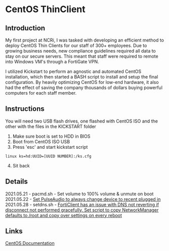 # CentOS ThinClient

## Introduction

My first project at NCRi, I was tasked with developing an efficient method to deploy CentOS Thin Clients for our staff of 300+ employees. Due to growing business needs, new compliance guidelines required all data to stay on our secure servers. This meant that staff were required to remote into Windows VM's through a FortiGate VPN. 

I utilized Kickstart to perform an agnostic and automated CentOS installation, which then started a BASH script to install and setup the final configuration. By heavily optimizing CentOS for low-end hardware, it also had the effect of saving the company thousands of dollars buying powerful computers for each staff member.

## Instructions

You will need two USB flash drives, one flashed with CentOS ISO and the other with the files in the KICKSTART folder

1. Make sure boot is set to HDD in BIOS
2. Boot from CentOS ISO USB
3. Press 'esc' and start kickstart script

`linux ks=hd:UUID=[UUID NUMBER]:/ks.cfg`

4. Sit back

## Details

2021.05.21 - pacmd.sh - Set volume to 100% volume & unmute on boot
2021.05.22 - [Set PulseAudio to always change device to recent plugged in](https://doc.nnserver.ca/books/general-centos/page/pulseaudio)
2021.05.28 - setdns.sh - [FortiClient has an issue with DNS not reverting if disconnect not performed gracefully. Set script to copy NetworkManager defaults to /root and copy over settings on every reboot](https://doc.nnserver.ca/books/general-centos/page/forticlient-dns-issue)

## Links

[CentOS Documentation](https://doc.nnserver.ca/books/general-centos?shelf=11)